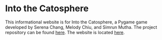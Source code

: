 # Into the Catosphere

This informational website is for Into the Catosphere, a Pygame game developed by Serena Chang, Melody Chiu, and Simrun Mutha.
The project repository can be found [here](https://github.com/melodch/interactivegame). The website is located [here](https://serencha.github.io/catosphere/).
